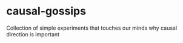 # causal-gossips
Collection of simple experiments that touches our minds why causal direction is important
